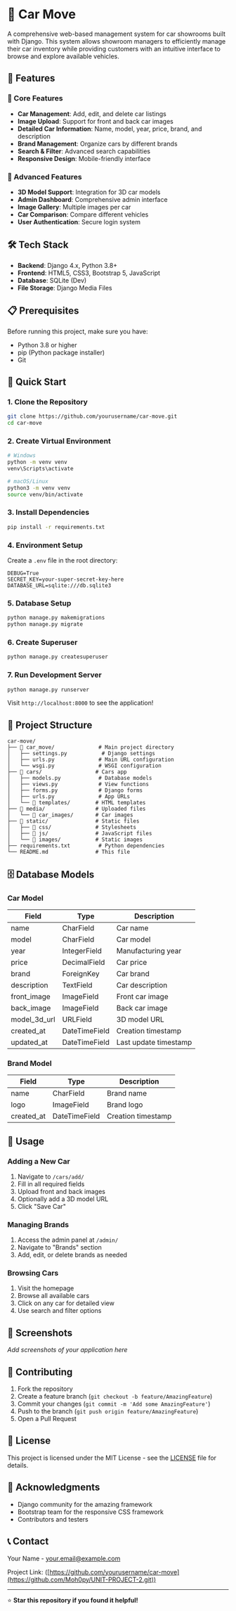 # 🚗 Car Move

A comprehensive web-based management system for car showrooms built with Django. This system allows showroom managers to efficiently manage their car inventory while providing customers with an intuitive interface to browse and explore available vehicles.

## 🌟 Features

### 🔧 Core Features
- **Car Management**: Add, edit, and delete car listings
- **Image Upload**: Support for front and back car images
- **Detailed Car Information**: Name, model, year, price, brand, and description
- **Brand Management**: Organize cars by different brands
- **Search & Filter**: Advanced search capabilities
- **Responsive Design**: Mobile-friendly interface

### 🚀 Advanced Features
- **3D Model Support**: Integration for 3D car models
- **Admin Dashboard**: Comprehensive admin interface
- **Image Gallery**: Multiple images per car
- **Car Comparison**: Compare different vehicles
- **User Authentication**: Secure login system

## 🛠️ Tech Stack

- **Backend**: Django 4.x, Python 3.8+
- **Frontend**: HTML5, CSS3, Bootstrap 5, JavaScript
- **Database**: SQLite (Dev) 
- **File Storage**: Django Media Files

## 📋 Prerequisites

Before running this project, make sure you have:

- Python 3.8 or higher
- pip (Python package installer)
- Git

## 🚀 Quick Start

### 1. Clone the Repository
```bash
git clone https://github.com/yourusername/car-move.git
cd car-move
```

### 2. Create Virtual Environment
```bash
# Windows
python -m venv venv
venv\Scripts\activate

# macOS/Linux
python3 -m venv venv
source venv/bin/activate
```

### 3. Install Dependencies
```bash
pip install -r requirements.txt
```

### 4. Environment Setup
Create a `.env` file in the root directory:
```env
DEBUG=True
SECRET_KEY=your-super-secret-key-here
DATABASE_URL=sqlite:///db.sqlite3
```

### 5. Database Setup
```bash
python manage.py makemigrations
python manage.py migrate
```

### 6. Create Superuser
```bash
python manage.py createsuperuser
```

### 7. Run Development Server
```bash
python manage.py runserver
```

Visit `http://localhost:8000` to see the application!

## 📁 Project Structure

```
car-move/
├── 📁 car_move/              # Main project directory
│   ├── settings.py           # Django settings
│   ├── urls.py              # Main URL configuration
│   └── wsgi.py              # WSGI configuration
├── 📁 cars/                 # Cars app
│   ├── models.py            # Database models
│   ├── views.py             # View functions
│   ├── forms.py             # Django forms
│   ├── urls.py              # App URLs
│   └── 📁 templates/        # HTML templates
├── 📁 media/                # Uploaded files
│   └── 📁 car_images/       # Car images
├── 📁 static/               # Static files
│   ├── 📁 css/              # Stylesheets
│   ├── 📁 js/               # JavaScript files
│   └── 📁 images/           # Static images
├── requirements.txt         # Python dependencies
└── README.md               # This file
```

## 🗄️ Database Models

### Car Model
| Field | Type | Description |
|-------|------|-------------|
| name | CharField | Car name |
| model | CharField | Car model |
| year | IntegerField | Manufacturing year |
| price | DecimalField | Car price |
| brand | ForeignKey | Car brand |
| description | TextField | Car description |
| front_image | ImageField | Front car image |
| back_image | ImageField | Back car image |
| model_3d_url | URLField | 3D model URL |
| created_at | DateTimeField | Creation timestamp |
| updated_at | DateTimeField | Last update timestamp |

### Brand Model
| Field | Type | Description |
|-------|------|-------------|
| name | CharField | Brand name |
| logo | ImageField | Brand logo |
| created_at | DateTimeField | Creation timestamp |

## 🔧 Usage

### Adding a New Car
1. Navigate to `/cars/add/`
2. Fill in all required fields
3. Upload front and back images
4. Optionally add a 3D model URL
5. Click "Save Car"

### Managing Brands
1. Access the admin panel at `/admin/`
2. Navigate to "Brands" section
3. Add, edit, or delete brands as needed

### Browsing Cars
1. Visit the homepage
2. Browse all available cars
3. Click on any car for detailed view
4. Use search and filter options

## 🎨 Screenshots

*Add screenshots of your application here*

## 🤝 Contributing

1. Fork the repository
2. Create a feature branch (`git checkout -b feature/AmazingFeature`)
3. Commit your changes (`git commit -m 'Add some AmazingFeature'`)
4. Push to the branch (`git push origin feature/AmazingFeature`)
5. Open a Pull Request

## 📝 License

This project is licensed under the MIT License - see the [LICENSE](LICENSE) file for details.

## 🙏 Acknowledgments

- Django community for the amazing framework
- Bootstrap team for the responsive CSS framework
- Contributors and testers

## 📞 Contact

Your Name - your.email@example.com

Project Link: ([https://github.com/yourusername/car-move](https://github.com/Moh0py/UNIT-PROJECT-2.git))

---

⭐ **Star this repository if you found it helpful!**
